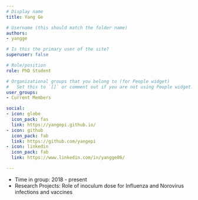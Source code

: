 ```yaml
---
# Display name
title: Yang Ge

# Username (this should match the folder name)
authors:
- yangge

# Is this the primary user of the site?
superuser: false

# Role/position
role: PhD Student

# Organizational groups that you belong to (for People widget)
#   Set this to `[]` or comment out if you are not using People widget.
user_groups:
- Current Members

social:
- icon: globe
  icon_pack: fas
  link: https://yangepi.github.io/
- icon: github
  icon_pack: fab
  link: https://github.com/yangepi
- icon: linkedin
  icon_pack: fab
  link: https://www.linkedin.com/in/yangge86/

---
```



* Time in group: 2018 - present
* Research Projects: Role of inoculum dose for Influenza and Norovirus infections and vaccines
